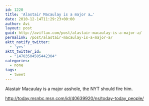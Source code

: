 ```yaml
---
id: 1220
title: 'Alastair Macaulay is a major a…'
date: 2010-12-14T11:29:23+00:00
author: Avi
layout: post
guid: http://aviflax.com/post/alastair-macaulay-is-a-major-a/
permalink: /post/alastair-macaulay-is-a-major-a/
aktt_notify_twitter:
  - 'yes'
aktt_twitter_id:
  - "14703504505442304"
categories:
  - none
tags:
  - tweet
---
```

Alastair Macaulay is a major asshole, the NYT should fire him.

<a href="http://today.msnbc.msn.com/id/40639920/ns/today-today_people/" rel="nofollow">http://today.msnbc.msn.com/id/40639920/ns/today-today_people/</a>